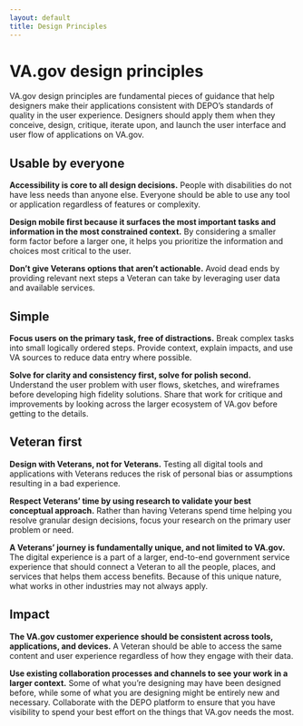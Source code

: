 ```yaml
---
layout: default
title: Design Principles
---
```


# VA.gov design principles

VA.gov design principles are fundamental pieces of guidance that help designers make their applications consistent with DEPO’s standards of quality in the user experience. Designers should apply them when they conceive, design, critique, iterate upon, and launch the user interface and user flow of applications on VA.gov.

## Usable by everyone
**Accessibility is core to all design decisions.** People with disabilities do not have less needs than anyone else. Everyone should be able to use any tool or application regardless of features or complexity.

**Design mobile first because it surfaces the most important tasks and information in the most constrained context.** By considering a smaller form factor before a larger one, it helps you prioritize the information and choices most critical to the user.

**Don’t give Veterans options that aren’t actionable.** Avoid dead ends by providing relevant next steps a Veteran can take by leveraging user data and available services.

## Simple
**Focus users on the primary task, free of distractions.** Break complex tasks into small logically ordered steps. Provide context, explain impacts, and use VA sources to reduce data entry where possible.

**Solve for clarity and consistency first, solve for polish second.** Understand the user problem with user flows, sketches, and wireframes before developing high fidelity solutions. Share that work for critique and improvements by looking across the larger ecosystem of VA.gov before getting to the details.

## Veteran first
**Design with Veterans, not for Veterans.** Testing all digital tools and applications with Veterans reduces the risk of personal bias or assumptions resulting in a bad experience. 

**Respect Veterans’ time by using research to validate your best conceptual approach.** Rather than having Veterans spend time helping you resolve granular design decisions, focus your research on the primary user problem or need. 

**A Veterans’ journey is fundamentally unique, and not limited to VA.gov.** The digital experience is a part of a larger, end-to-end government service experience that should connect a Veteran to all the people, places, and services that helps them access benefits. Because of this unique nature, what works in other industries may not always apply.

## Impact
**The VA.gov customer experience should be consistent across tools, applications, and devices.** A Veteran should be able to access the same content and user experience regardless of how they engage with their data.

**Use existing collaboration processes and channels to see your work in a larger context.** Some of what you’re designing may have been designed before, while some of what you are designing might be entirely new and necessary. Collaborate with the DEPO platform to ensure that you have visibility to spend your best effort on the things that VA.gov needs the most.
